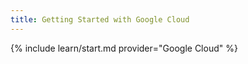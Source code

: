 ```yaml
---
title: Getting Started with Google Cloud
---
```


{% include learn/start.md provider="Google Cloud" %}
